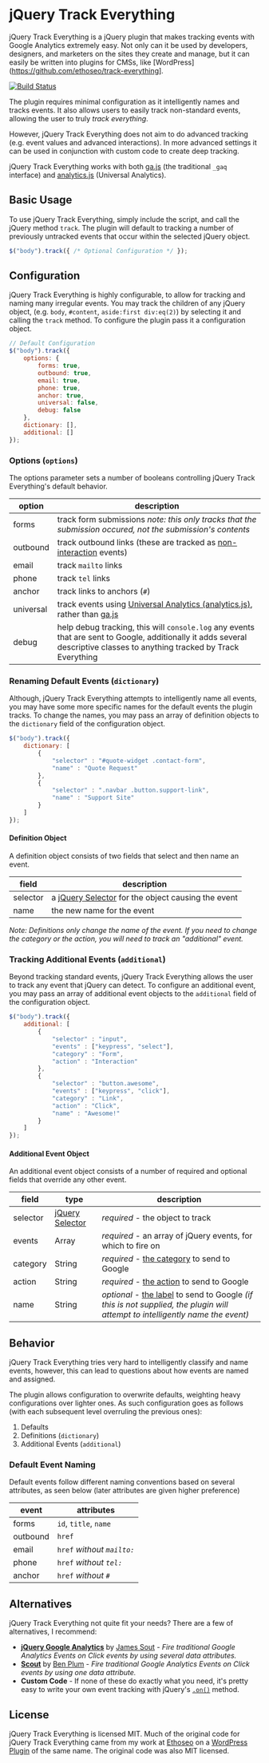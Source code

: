# jQuery Track Everything
jQuery Track Everything is a jQuery plugin that makes tracking events with Google Analytics extremely easy. Not only can it be used by developers, designers, and marketers on the sites they create and manage, but it can easily be written into plugins for CMSs, like [WordPress](https://github.com/ethoseo/track-everything].

[![Build Status](https://travis-ci.org/nquinlan/jquery-track-everything.png?branch=master)](https://travis-ci.org/nquinlan/jquery-track-everything)

The plugin requires minimal configuration as it intelligently names and tracks events. It also allows users to easily track non-standard events, allowing the user to truly _track everything_. 

However, jQuery Track Everything does not aim to do advanced tracking (e.g. event values and advanced interactions). In more advanced settings it can be used in conjunction with custom code to create deep tracking.

jQuery Track Everything works with both [ga.js](https://developers.google.com/analytics/devguides/collection/gajs/) (the traditional `_gaq` interface) and [analytics.js](https://support.google.com/analytics/answer/2790010?hl=en) (Universal Analytics).

## Basic Usage
To use jQuery Track Everything, simply include the script, and call the jQuery method `track`. The plugin will default to tracking a number of previously untracked events that occur within the selected jQuery object.

```js
$("body").track({ /* Optional Configuration */ });
```

## Configuration
jQuery Track Everything is highly configurable, to allow for tracking and naming many irregular events. You may track the children of any jQuery object, (e.g. `body`, `#content`, `aside:first div:eq(2)`) by selecting it and calling the `track` method. To configure the plugin pass it a configuration object.

```js
// Default Configuration
$("body").track({
	options: {
		forms: true,
		outbound: true,
		email: true,
		phone: true,
		anchor: true,
		universal: false,
		debug: false
	},
	dictionary: [],
	additional: []
});
```
### Options (`options`)
The options parameter sets a number of booleans controlling jQuery Track Everything's default behavior.

|  option   | description                                       |
|-----------|---------------------------------------------------|
| forms     | track form submissions _note: this only tracks that the submission occured, not the submission's contents_ |
| outbound  | track outbound links (these are tracked as [non-interaction](https://developers.google.com/analytics/devguides/collection/gajs/eventTrackerGuide#non-interaction) events) |
| email     | track `mailto` links                              |
| phone     | track `tel` links                                 |
| anchor    | track links to anchors (`#`)                      |
| universal | track events using [Universal Analytics (analytics.js)](https://support.google.com/analytics/answer/2790010?hl=en), rather than [ga.js](https://developers.google.com/analytics/devguides/collection/gajs/) |
| debug     | help debug tracking, this will `console.log` any events that are sent to Google, additionally it adds several descriptive classes to anything tracked by Track Everything                                             |

### Renaming Default Events (`dictionary`)
Although, jQuery Track Everything attempts to intelligently name all events, you may have some more specific names for the default events the plugin tracks. To change the names, you may pass an array of definition objects to the `dictionary` field of the configuration object.

```js
$("body").track({
	dictionary: [
		{
			"selector" : "#quote-widget .contact-form",
			"name" : "Quote Request"
		},
		{
			"selector" : ".navbar .button.support-link",
			"name" : "Support Site"
		}
	]
});
```

#### Definition Object
A definition object consists of two fields that select and then name an event.

| field    | description                                        |
| -------- | -------------------------------------------------- |
| selector | a [jQuery Selector](http://api.jquery.com/category/selectors/) for the object causing the event |
| name     | the new name for the event                         |

_Note: Definitions only change the name of the event. If you need to change the category or the action, you will need to track an "additional" event._

### Tracking Additional Events (`additional`)
Beyond tracking standard events, jQuery Track Everything allows the user to track any event that jQuery can detect. To configure an additional event, you may pass an array of additional event objects to the `additional` field of the configuration object.

```js
$("body").track({
	additional: [
		{
			"selector" : "input",
			"events" : ["keypress", "select"],
			"category" : "Form",
			"action" : "Interaction"
		},
		{
			"selector" : "button.awesome",
			"events" : ["keypress", "click"],
			"category" : "Link",
			"action" : "Click",
			"name" : "Awesome!"
		}
	]
});
```

#### Additional Event Object
An additional event object consists of a number of required and optional fields that override any other event.

| field    | type   | description |
| -------- | ------ | -------- |
| selector | [jQuery Selector](http://api.jquery.com/category/selectors/) | _required_ - the object to track |
| events   | Array  | _required_ - an array of jQuery events, for which to fire on |
| category | String | _required_ - [the category](https://developers.google.com/analytics/devguides/collection/gajs/eventTrackerGuide#Categories) to send to Google |
| action   | String | _required_ - [the action](https://developers.google.com/analytics/devguides/collection/gajs/eventTrackerGuide#Actions) to send to Google |
| name     | String | _optional_ - [the label](https://developers.google.com/analytics/devguides/collection/gajs/eventTrackerGuide#Labels) to send to Google _(if this is not supplied, the plugin will attempt to intelligently name the event)_ |

## Behavior
jQuery Track Everything tries very hard to intelligently classify and name events, however, this can lead to questions about how events are named and assigned.

The plugin allows configuration to overwrite defaults, weighting heavy configurations over lighter ones. As such configuration goes as follows (with each subsequent level overruling the previous ones):

1. Defaults
2. Definitions (`dictionary`)
3. Additional Events (`additional`)

### Default Event Naming
Default events follow different naming conventions based on several attributes, as seen below (later attributes are given higher preference)

| event     | attributes                  |
|-----------|-----------------------------|
| forms     | `id`, `title`, `name`       |
| outbound  | `href`                      |
| email     | `href` _without `mailto:`_  |
| phone     | `href` _without `tel:`_     |
| anchor    | `href` _without `#`_        |

## Alternatives
jQuery Track Everything not quite fit your needs? There are a few of alternatives, I recommend:

- **[jQuery Google Analytics](https://github.com/JimBobSquarePants/jQuery-Google-Analytics)** by [James Sout](https://github.com/JimBobSquarePants) - _Fire traditional Google Analytics Events on Click events by using several data attributes._
- **[Scout](http://www.benplum.com/projects/scout/)** by [Ben Plum](https://github.com/benplum) - _Fire traditional Google Analytics Events on Click events by using one data attribute._
- **Custom Code** - If none of these do exactly what you need, it's pretty easy to write your own event tracking with jQuery's [`.on()`](http://api.jquery.com/on/) method.

## License
jQuery Track Everything is licensed MIT. Much of the original code for jQuery Track Everything came from my work at [Ethoseo](http://ethoseo.com/) on a [WordPress Plugin](https://github.com/ethoseo/track-everything) of the same name. The original code was also MIT licensed.
